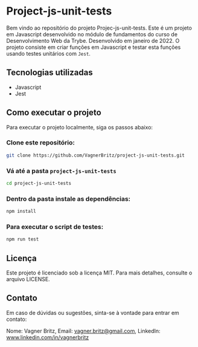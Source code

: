 # Project-js-unit-tests
Bem vindo ao repositório do projeto Projec-js-unit-tests. Este é um projeto em Javascript desenvolvido no módulo de fundamentos do curso de Desenvolvimento Web da Trybe. Desenvolvido em janeiro de 2022. O projeto consiste em criar funções em Javascript e testar esta funções usando testes unitários com `Jest`.

## Tecnologias utilizadas

- Javascript
- Jest

## Como executar o projeto
Para executar o projeto localmente, siga os passos abaixo:
### Clone este repositório:
```bash
git clone https://github.com/VagnerBritz/project-js-unit-tests.git
```
### Vá até a pasta `project-js-unit-tests`
```bash
cd project-js-unit-tests
````
### Dentro da pasta instale as dependências:
````bash
npm install
````
### Para executar o script de testes:
````bash
npm run test
````
## Licença
Este projeto é licenciado sob a licença MIT. Para mais detalhes, consulte o arquivo LICENSE.

## Contato
Em caso de dúvidas ou sugestões, sinta-se à vontade para entrar em contato:

Nome: Vagner Britz, 
Email: vagner.britz@gmail.com, 
LinkedIn: www.linkedin.com/in/vagnerbritz




